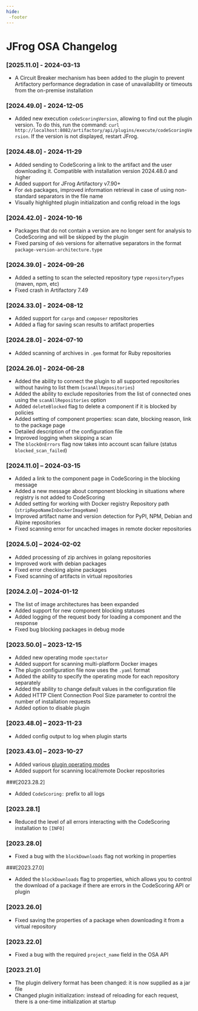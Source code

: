 ```yaml
---
hide:
 -footer
---
```

# JFrog OSA Changelog

### [2025.11.0] - 2024-03-13

- A Circuit Breaker mechanism has been added to the plugin to prevent Artifactory performance degradation in case of unavailability or timeouts from the on-premise installation

### [2024.49.0] - 2024-12-05

- Added new execution `codeScoringVersion`, allowing to find out the plugin version. To do this, run the command:
`curl http://localhost:8082/artifactory/api/plugins/execute/codeScoringVersion`. If the version is not displayed, restart JFrog.

### [2024.48.0] - 2024-11-29

- Added sending to CodeScoring a link to the artifact and the user downloading it. Compatible with installation version 2024.48.0 and higher
- Added support for JFrog Artifactory v7.90+
- For `deb` packages, improved information retrieval in case of using non-standard separators in the file name
- Visually highlighted plugin initialization and config reload in the logs

### [2024.42.0] - 2024-10-16

- Packages that do not contain a version are no longer sent for analysis to CodeScoring and will be skipped by the plugin
- Fixed parsing of `deb` versions for alternative separators in the format `package-version-architecture.type`

### [2024.39.0] - 2024-09-26

- Added a setting to scan the selected repository type `repositoryTypes` (maven, npm, etc)
- Fixed crash in Artifactory 7.49

### [2024.33.0] - 2024-08-12

- Added support for `cargo` and `composer` repositories
- Added a flag for saving scan results to artifact properties

### [2024.28.0] - 2024-07-10

- Added scanning of archives in `.gem` format for Ruby repositories

### [2024.26.0] - 2024-06-28

- Added the ability to connect the plugin to all supported repositories without having to list them (`scanAllRepositories`)
- Added the ability to exclude repositories from the list of connected ones using the `scanAllRepositories` option
- Added `deleteBlocked` flag to delete a component if it is blocked by policies
- Added setting of component properties: scan date, blocking reason, link to the package page
- Detailed description of the configuration file
- Improved logging when skipping a scan
- The `blockOnErrors` flag now takes into account scan failure (status `blocked_scan_failed`)

### [2024.11.0] – 2024-03-15

- Added a link to the component page in CodeScoring in the blocking message
- Added a new message about component blocking in situations where registry is not added to CodeScoring
- Added setting for working with Docker registry Repository path (`stripRepoNameInDockerImageName`)
- Improved artifact name and version detection for PyPI, NPM, Debian and Alpine repositories
- Fixed scanning error for uncached images in remote docker repositories

### [2024.5.0] – 2024-02-02

- Added processing of zip archives in golang repositories
- Improved work with debian packages
- Fixed error checking alpine packages
- Fixed scanning of artifacts in virtual repositories

### [2024.2.0] – 2024-01-12

- The list of image architectures has been expanded
- Added support for new component blocking statuses
- Added logging of the request body for loading a component and the response
- Fixed bug blocking packages in debug mode

### [2023.50.0] – 2023-12-15

- Added new operating mode `spectator`
- Added support for scanning multi-platform Docker images
- The plugin configuration file now uses the `.yaml` format
- Added the ability to specify the operating mode for each repository separately
- Added the ability to change default values in the configuration file
- Added HTTP Client Connection Pool Size parameter to control the number of installation requests
- Added option to disable plugin

### [2023.48.0] – 2023-11-23

- Added config output to log when plugin starts

### [2023.43.0] – 2023-10-27

- Added various [plugin operating modes](/osa/jfrog_osa.en/#_5)
- Added support for scanning local/remote Docker repositories

###[2023.28.2]

- Added `CodeScoring:` prefix to all logs

### [2023.28.1]

- Reduced the level of all errors interacting with the CodeScoring installation to `[INFO]`

### [2023.28.0]

- Fixed a bug with the `blockDownloads` flag not working in properties

###[2023.27.0]

- Added the `blockDownloads` flag to properties, which allows you to control the download of a package if there are errors in the CodeScoring API or plugin

### [2023.26.0]

- Fixed saving the properties of a package when downloading it from a virtual repository

### [2023.22.0]

- Fixed a bug with the required `project_name` field in the OSA API

### [2023.21.0]

- The plugin delivery format has been changed: it is now supplied as a jar file
- Changed plugin initialization: instead of reloading for each request, there is a one-time initialization at startup

